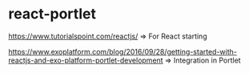 # react-portlet
 https://www.tutorialspoint.com/reactjs/ => For React starting


 https://www.exoplatform.com/blog/2016/09/28/getting-started-with-reactjs-and-exo-platform-portlet-development => Integration in Portlet
